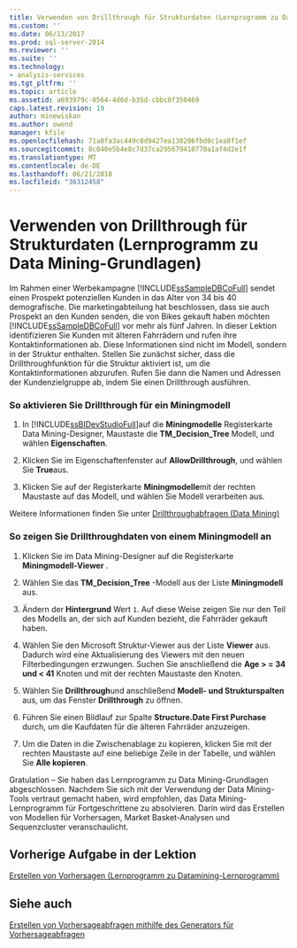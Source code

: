 ```yaml
---
title: Verwenden von Drillthrough für Strukturdaten (Lernprogramm zu Datamining-Lernprogramm) | Microsoft Docs
ms.custom: ''
ms.date: 06/13/2017
ms.prod: sql-server-2014
ms.reviewer: ''
ms.suite: ''
ms.technology:
- analysis-services
ms.tgt_pltfrm: ''
ms.topic: article
ms.assetid: a693979c-0564-4d6d-b35d-cbbc8f350469
caps.latest.revision: 19
author: minewiskan
ms.author: owend
manager: kfile
ms.openlocfilehash: 71a8fa3ac449c8d9427ea138206fbd0c1ea8f1ef
ms.sourcegitcommit: 8c040e5b4e8c7d37ca295679410770a1af4d2e1f
ms.translationtype: MT
ms.contentlocale: de-DE
ms.lasthandoff: 06/21/2018
ms.locfileid: "36312458"
---
```

# <a name="using-drillthrough-on-structure-data-basic-data-mining-tutorial"></a>Verwenden von Drillthrough für Strukturdaten (Lernprogramm zu Data Mining-Grundlagen)
  Im Rahmen einer Werbekampagne [!INCLUDE[ssSampleDBCoFull](../includes/sssampledbcofull-md.md)] sendet einen Prospekt potenziellen Kunden in das Alter von 34 bis 40 demografische. Die marketingabteilung hat beschlossen, dass sie auch Prospekt an den Kunden senden, die von Bikes gekauft haben möchten [!INCLUDE[ssSampleDBCoFull](../includes/sssampledbcofull-md.md)] vor mehr als fünf Jahren. In dieser Lektion identifizieren Sie Kunden mit älteren Fahrrädern und rufen ihre Kontaktinformationen ab. Diese Informationen sind nicht im Modell, sondern in der Struktur enthalten. Stellen Sie zunächst sicher, dass die Drillthroughfunktion für die Struktur aktiviert ist, um die Kontaktinformationen abzurufen. Rufen Sie dann die Namen und Adressen der Kundenzielgruppe ab, indem Sie einen Drillthrough ausführen.  
  
### <a name="to-enable-drillthrough-on-a-mining-model"></a>So aktivieren Sie Drillthrough für ein Miningmodell  
  
1.  In [!INCLUDE[ssBIDevStudioFull](../includes/ssbidevstudiofull-md.md)]auf die **Miningmodelle** Registerkarte Data Mining-Designer, Maustaste die **TM_Decision_Tree** Modell, und wählen **Eigenschaften**.  
  
2.  Klicken Sie im Eigenschaftenfenster auf **AllowDrillthrough**, und wählen Sie **True**aus.  
  
3.  Klicken Sie auf der Registerkarte **Miningmodelle**mit der rechten Maustaste auf das Modell, und wählen Sie Modell verarbeiten aus.  
  
 Weitere Informationen finden Sie unter [Drillthroughabfragen &#40;Data Mining&#41;](../../2014/analysis-services/data-mining/drillthrough-queries-data-mining.md)  
  
### <a name="to-view-drillthrough-data-from-a-mining-model"></a>So zeigen Sie Drillthroughdaten von einem Miningmodell an  
  
1.  Klicken Sie im Data Mining-Designer auf die Registerkarte **Miningmodell-Viewer** .  
  
2.  Wählen Sie das **TM_Decision_Tree** -Modell aus der Liste **Miningmodell** aus.  
  
3.  Ändern der **Hintergrund** Wert `1`. Auf diese Weise zeigen Sie nur den Teil des Modells an, der sich auf Kunden bezieht, die Fahrräder gekauft haben.  
  
4.  Wählen Sie den Microsoft Struktur-Viewer aus der Liste **Viewer** aus. Dadurch wird eine Aktualisierung des Viewers mit den neuen Filterbedingungen erzwungen. Suchen Sie anschließend die **Age > = 34 und < 41** Knoten und mit der rechten Maustaste den Knoten.  
  
5.  Wählen Sie **Drillthrough**und anschließend **Modell- und Strukturspalten** aus, um das Fenster **Drillthrough** zu öffnen.  
  
6.  Führen Sie einen Bildlauf zur Spalte **Structure.Date First Purchase** durch, um die Kaufdaten für die älteren Fahrräder anzuzeigen.  
  
7.  Um die Daten in die Zwischenablage zu kopieren, klicken Sie mit der rechten Maustaste auf eine beliebige Zeile in der Tabelle, und wählen Sie **Alle kopieren**.  
  
 Gratulation – Sie haben das Lernprogramm zu Data Mining-Grundlagen abgeschlossen. Nachdem Sie sich mit der Verwendung der Data Mining-Tools vertraut gemacht haben, wird empfohlen, das Data Mining-Lernprogramm für Fortgeschrittene zu absolvieren. Darin wird das Erstellen von Modellen für Vorhersagen, Market Basket-Analysen und Sequenzcluster veranschaulicht.  
  
## <a name="previous-task-in-lesson"></a>Vorherige Aufgabe in der Lektion  
 [Erstellen von Vorhersagen &#40;Lernprogramm zu Datamining-Lernprogramm&#41;](../../2014/tutorials/creating-predictions-basic-data-mining-tutorial.md)  
  
## <a name="see-also"></a>Siehe auch  
 [Erstellen von Vorhersageabfragen mithilfe des Generators für Vorhersageabfragen](../../2014/analysis-services/data-mining/create-a-prediction-query-using-the-prediction-query-builder.md)  
  
  